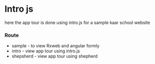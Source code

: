 # Intro js
here the app tour is done using intro.js for a sample kaar school website
### Route
* sample - to view Rxweb and angular formly
* intro  - view app tour using intro.js
* shepsherd - view app tour using shepherd
